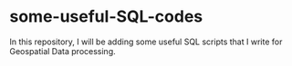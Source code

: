 # some-useful-SQL-codes

In this repository, I will be adding some useful SQL scripts that I write for Geospatial Data processing. 
